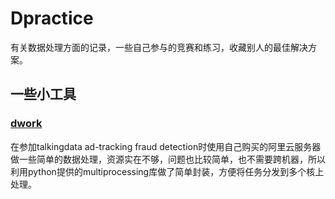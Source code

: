 # Dpractice
有关数据处理方面的记录，一些自己参与的竞赛和练习，收藏别人的最佳解决方案。

## 一些小工具
### [dwork](dwork/README.md)
在参加talkingdata ad-tracking fraud detection时使用自己购买的阿里云服务器做一些简单的数据处理，资源实在不够，问题也比较简单，也不需要跨机器，所以利用python提供的multiprocessing库做了简单封装，方便将任务分发到多个核上处理。
